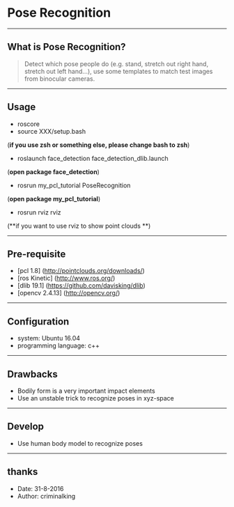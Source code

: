 # Pose Recognition
----
## What is Pose Recognition?

> Detect which pose people do (e.g. stand, stretch out right hand, stretch out left hand...), use some templates to match test images from binocular cameras.

----
## Usage
* roscore
* source XXX/setup.bash 
 
 (**if you use zsh or something else, please change bash to zsh**)
* roslaunch face_detection face_detection_dlib.launch 

 (**open package face_detection**)
* rosrun my_pcl_tutorial PoseRecognition 
 
 (**open package my_pcl_tutorial**)
* rosrun rviz rviz
 
 (**if you want to use rviz to show point clouds **)

----
## Pre-requisite
* [pcl 1.8]
(http://pointclouds.org/downloads/)
* [ros Kinetic]
(http://www.ros.org/)
* [dlib 19.1]
(https://github.com/davisking/dlib)
* [opencv 2.4.13]
(http://opencv.org/)

----
## Configuration
* system: Ubuntu 16.04 
* programming language: c++

----
## Drawbacks
* Bodily form is a very important impact elements
* Use an unstable trick to recognize poses in xyz-space  

----
## Develop
* Use human body model to recognize poses

----
## thanks
* Date: 31-8-2016 
* Author: criminalking